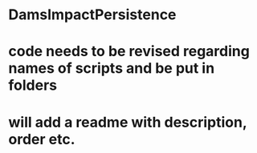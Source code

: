 # DamsImpactPersistence
# code needs to be revised regarding names of scripts and be put in folders
# will add a readme with description, order etc.
